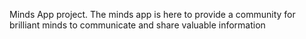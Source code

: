 Minds App project.
The minds app is here to provide a community for brilliant minds to communicate and share valuable
information